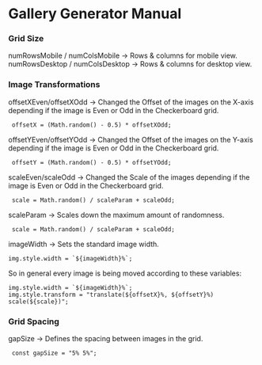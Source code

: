 # Gallery Generator Manual

### Grid Size
numRowsMobile / numColsMobile → Rows & columns for mobile view.
numRowsDesktop / numColsDesktop → Rows & columns for desktop view.


### Image Transformations
offsetXEven/offsetXOdd → Changed the Offset of the images on the X-axis depending if the image is Even or Odd in the Checkerboard grid.
```
 offsetX = (Math.random() - 0.5) * offsetXOdd;
```

offsetYEven/offsetYOdd → Changed the Offset of the images on the Y-axis depending if the image is Even or Odd in the Checkerboard grid.
```
 offsetY = (Math.random() - 0.5) * offsetYOdd;
```


scaleEven/scaleOdd → Changed the Scale of the images depending if the image is Even or Odd in the Checkerboard grid.
```
 scale = Math.random() / scaleParam + scaleOdd;
```


scaleParam → Scales down the maximum amount of randomness.
```
 scale = Math.random() / scaleParam + scaleOdd;
```


imageWidth → Sets the standard image width.
```
img.style.width = `${imageWidth}%`;
```


So in general every image is being moved according to these variables:
```
img.style.width = `${imageWidth}%`;
img.style.transform = "translate(${offsetX}%, ${offsetY}%) scale(${scale})";
```


### Grid Spacing
gapSize → Defines the spacing between images in the grid.
```
 const gapSize = "5% 5%";
```
